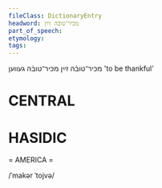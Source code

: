 ```yaml
---
fileClass: DictionaryEntry
headword: מכּיר־טובֿה זײַן
part_of_speech: 
etymology: 
tags: 
---
```

מכּיר־טובֿה זײַן
מכּיר־טובֿה געווען
'to be thankful'

CENTRAL
========

HASIDIC
=======
= AMERICA = 

/ˈmakər ˈtojvə/